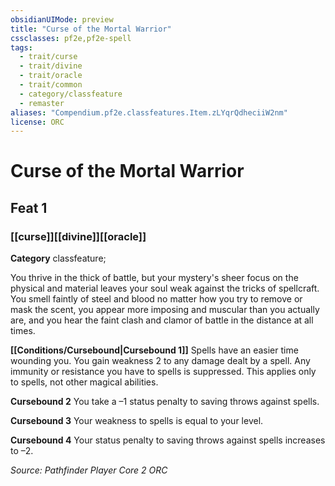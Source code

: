 ```yaml
---
obsidianUIMode: preview
title: "Curse of the Mortal Warrior"
cssclasses: pf2e,pf2e-spell
tags:
  - trait/curse
  - trait/divine
  - trait/oracle
  - trait/common
  - category/classfeature
  - remaster
aliases: "Compendium.pf2e.classfeatures.Item.zLYqrQdheciiW2nm"
license: ORC
---
```

# Curse of the Mortal Warrior
## Feat 1
### [[curse]][[divine]][[oracle]]

**Category** classfeature; 




You thrive in the thick of battle, but your mystery's sheer focus on the physical and material leaves your soul weak against the tricks of spellcraft. You smell faintly of steel and blood no matter how you try to remove or mask the scent, you appear more imposing and muscular than you actually are, and you hear the faint clash and clamor of battle in the distance at all times.

**[[Conditions/Cursebound|Cursebound 1]]** Spells have an easier time wounding you. You gain weakness 2 to any damage dealt by a spell. Any immunity or resistance you have to spells is suppressed. This applies only to spells, not other magical abilities.

**Cursebound 2** You take a –1 status penalty to saving throws against spells.

**Cursebound 3** Your weakness to spells is equal to your level.

**Cursebound 4** Your status penalty to saving throws against spells increases to –2.

*Source: Pathfinder Player Core 2*
*ORC*